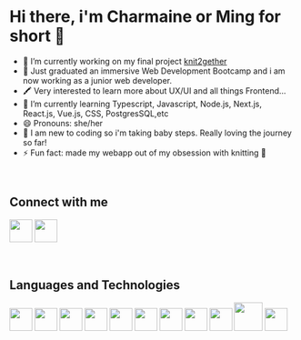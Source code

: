 # Hi there, i'm Charmaine or Ming for short 👋




- 🔭 I’m currently working on my final project <a href='https://final-project-knit2gether.herokuapp.com/'>knit2gether</a>
- 🚀 Just graduated an immersive Web Development Bootcamp and i am now working as a junior web developer. 
- 🖍 Very interested to learn more about UX/UI and all things Frontend...
- 🌱 I’m currently learning Typescript, Javascript, Node.js, Next.js, React.js, Vue.js, CSS, PostgresSQL,etc
- 😄 Pronouns: she/her
- 🐢 I am new to coding so i'm taking baby steps. Really loving the journey so far!
- ⚡ Fun fact: made my webapp out of my obsession with knitting 🧶

<br/>


## Connect with me

<a href='https://www.linkedin.com/in/minggarcia/'><img src='https://user-images.githubusercontent.com/94932856/161560901-30ca44d1-4910-4930-9bb0-3b1c147b265f.png' widht=40px height=40px/></a> <a href='https://www.instagram.com/minggarcia/'><img src='https://user-images.githubusercontent.com/94932856/161562698-9bc7cc89-333f-4f50-bfe3-8af0f4b90e68.png' widht=40px height=40px ></a>

<br/>

## Languages and Technologies
<a href='https://www.w3.org/html'/><img src='https://user-images.githubusercontent.com/94932856/161564138-5a303b12-01a9-4ed1-81c9-bc8abd7a96f0.png'
widht=40px height=40px/></a>
<a href='https://www.w3schools.com/css/'><img widht=40px height=40px src='https://user-images.githubusercontent.com/94932856/161564838-485391b0-0413-4e96-8cc3-1f660024c08d.png'/></a>
<a href='https://www.javascript.com/'><img src='https://user-images.githubusercontent.com/94932856/161566766-c28c2a1a-a21f-45c4-b57f-bef0ddab3257.png' widht=40px height=40px /></a>
<a href='https://www.typescriptlang.org/
'><img src='https://user-images.githubusercontent.com/94932856/161567971-f25b5823-72bd-43c2-b4bf-39d114e2fb5b.png' widht=40px height=40px /></a>
<a href='https://reactjs.org/'><img src='https://user-images.githubusercontent.com/94932856/161565417-dd06c070-eb08-4ce4-a9ed-fd411fda8083.png' widht=40px height=40px /></a>
<a href='https://nextjs.org/'><img src='https://user-images.githubusercontent.com/94932856/161567367-9d7abe9d-6cd0-43a2-b238-ccac5abcbb2a.png' widht=40px height=40px /></a>
<a href='https://nodejs.org/en/'><img src='https://user-images.githubusercontent.com/94932856/161568873-76bd256a-6752-4e46-a59b-01e90ab6a835.png' widht=40px height=40px /></a>
<a href='https://www.postgresql.org/'><img src='https://user-images.githubusercontent.com/94932856/161568877-760125aa-a3af-4239-a71c-84565fc9810f.png' widht=40px height=40px /></a>
<a href='https://www.figma.com/'><img src='https://user-images.githubusercontent.com/94932856/161569693-ebbe1f49-d0ac-44bd-a948-55848329a18f.png' widht=40px height=40px /></a>
<a href=https://dashboard.heroku.com/><img src='https://user-images.githubusercontent.com/94932856/161570038-1a22aa44-8fab-43cd-a86b-0e2776a03296.png' widht=50px height=50px /></a>
<a href='https://cloudinary.com/'><img src='https://user-images.githubusercontent.com/94932856/161570376-c3178b4d-922e-4932-a13a-6f2e80ceb0f1.png'
widht=40px height=40px /></a>

